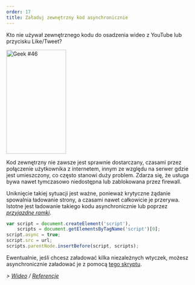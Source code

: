 ```yaml
---
order: 17
title: Załaduj zewnętrzny kod asynchronicznie
---
```


Kto nie używał zewnętrznego kodu do osadzenia wideo z YouTube lub przycisku Like/Tweet?

<div class="img-right">
  <img id="geek-46" class="icos-geek" src="https://browserdiet.com/assets/img/46.png" alt="Geek #46" width="158" height="275" />
</div>

Kod zewnętrzny nie zawsze jest sprawnie dostarczany, czasami przez połączenie użytkownika z internetem, innym ze względu na serwer gdzie jest umieszczony, co często stanowi duży problem. Zdarza się, że usługa bywa nawet tymczasowo niedostępna lub zablokowana przez firewall.

Uniknięcie takiej sytuacji jest ważne, ponieważ krytyczne żądanie spowalnia ładowanie strony, a czasami nawet całkowicie je przerywa. Istotne jest ładowanie takiego kodu asynchronicznie lub poprzez *[przyjazdne ramki](https://www.facebook.com/note.php?note_id=10151176218703920)*.

```js
var script = document.createElement('script'),
    scripts = document.getElementsByTagName('script')[0];
script.async = true;
script.src = url;
scripts.parentNode.insertBefore(script, scripts);
```

Ewentualnie, jeśli chcesz załadować kilka niezależnych wtyczek, możesz asynchronicznie załadować je z pomocą [tego skryptu](https://gist.github.com/zenorocha/5161860).

*> [Wideo](http://www.webpagetest.org/video/view.php?id=111011_4e0708d3caa23b21a798cc01d0fdb7882a735a7d) / [Referencje](https://github.com/zenorocha/browser-diet/wiki/References#load-3rd-party-content-asynchronously)*
